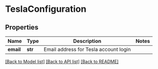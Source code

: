 # TeslaConfiguration

## Properties
Name | Type | Description | Notes
------------ | ------------- | ------------- | -------------
**email** | **str** | Email address for Tesla account login | 

[[Back to Model list]](../README.md#documentation-for-models) [[Back to API list]](../README.md#documentation-for-api-endpoints) [[Back to README]](../README.md)


